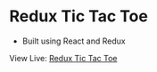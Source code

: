 # Redux Tic Tac Toe

* Built using React and Redux

View Live: [Redux Tic Tac Toe](https://dnajafi.github.io/redux_tictactoe/)

